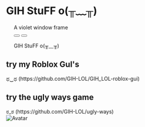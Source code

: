 # GIH StuFF o(╥﹏╥)
<div class="window active" style="max-width: 100%; margin: 0 1.5em; --window-background-color: #805ba5;">
  <div class="title-bar">
    <div class="title-bar-text">A violet window frame</div>
    <div class="title-bar-controls">
      <button aria-label="Minimize"></button>
      <button aria-label="Close"></button>
    </div>
  </div>
  <div class="window-body has-space">
    <p><b1>GIH StuFF o(╥﹏╥)</b1></p>
  </div>
</div>
<link rel="stylesheet" href="https://unpkg.com/7.css">
<body>
<div>
<div role="progressbar" class="marquee"></div>
<h2>try my Roblox GuI's</h2>ಥ‿ಥ
   (https://github.com/GIH-LOL/GIH_LOL-roblox-gui)
</div>
<div role="progressbar" class="marquee"></div>
<div>
<h2>try the ugly ways game</h2>ಠ_ಠ	
   (https://github.com/GIH-LOL/ugly-ways)
</div>
<div role="progressbar" class="marquee"></div>

<img src="https://cdn.discordapp.com/attachments/767055759389098034/1284547331722706945/e1118f4f-5e8a-4634-999e-e9bfe9a5bbf1.png?ex=66e7076d&is=66e5b5ed&hm=eed3e867f4bbf1b986ab759d34bd1f2fac47e24d00933e098135505c5e7d0f33&" alt="Avatar">
</body>










